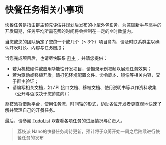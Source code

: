 快餐任务相关小事项
==================

快餐任务是指由群主预先评估并规划后发布的小型外包任务，为兼顾新手与高手的开发周期，任务平均所需花费的时间将会控制在一定的小时数量内。

当您或您的团队确定了您的一个或几个（≤
3个）项目意向，请及时联系群主以确认开发时长、内容与任务回报；

当您完成项目后，也请尽快联系 [群主](mailto://zepanwucai@gmail.com)
，并请您提供：

-   若为机械硬件或应用功能性开发项目，请摄录示例视频以展现任务效果；
-   若为驱动或移植开发，请打包环境配置文件、命令脚本、镜像等相关内容，交于群主验证；
-   请编写相关文档，如 API 接口文档、移植文档、使用说明书等以作资料收集（公开与否取决于您的意向）；

荔枝派将借助平台，使用任务流、时间轴的形式，协助各位开发者更直观地快速了解并管理自己的开餐任务。

最后，请参阅 [TodoList](./todolist.html) 以查看各项任务的进展情况与负责人。

> 荔枝派 Nano的快餐任务尚待更新，预计将于众筹开始一周之后陆续进行快餐任务的发布

